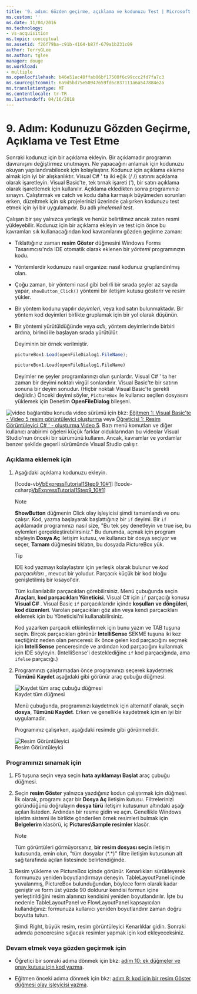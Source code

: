```yaml
---
title: '9. adım: Gözden geçirme, açıklama ve kodunuzu Test | Microsoft Docs'
ms.custom: ''
ms.date: 11/04/2016
ms.technology:
- vs-acquisition
ms.topic: conceptual
ms.assetid: f26f79ba-c91b-4164-b87f-679a1b231c09
author: TerryGLee
ms.author: tglee
manager: douge
ms.workload:
- multiple
ms.openlocfilehash: b46e51ac48ffab06bf17508f6c99ccc2fd7fa7c3
ms.sourcegitcommit: 6a9d5bd75e50947659fd6c837111a6a547884e2a
ms.translationtype: MT
ms.contentlocale: tr-TR
ms.lasthandoff: 04/16/2018
---
```

# <a name="step-9-review-comment-and-test-your-code"></a>9. Adım: Kodunuzu Gözden Geçirme, Açıklama ve Test Etme
Sonraki kodunuz için bir açıklama ekleyin. Bir açıklamadır programın davranışını değiştirmez unutmayın. Ne yapacağını anlamak için kodunuzu okuyan yapılandırabilecek için kolaylaştırır. Kodunuz için açıklama ekleme almak için iyi bir alışkanlıktır. Visual C# ' ta iki eğik (/ /) satırını açıklama olarak işaretleyin. Visual Basic'te, tek tırnak işareti ('), bir satırı açıklama olarak işaretlemek için kullanılır. Açıklama ekledikten sonra programınızı sınayın. Çalıştırmak ve catch ve kodu daha karmaşık büyümeden sorunları erken, düzeltmek için sık projelerinizi üzerinde çalışırken kodunuzu test etmek için iyi bir uygulamadır. Bu adlı *yinelemeli test*.  
  
 Çalışan bir şey yalnızca yerleşik ve henüz belirtilmez ancak zaten resmi yükleyebilir. Kodunuz için bir açıklama ekleyin ve test için önce bu kavramları sık kullanacağından kod kavramlarını gözden geçirme zaman:  
  
-   Tıklattığınız zaman **resim Göster** düğmesini Windows Forms Tasarımcısı'nda IDE otomatik olarak eklenen bir *yöntemi* programınızın kodu.  
  
-   Yöntemlerdir kodunuzu nasıl organize: nasıl kodunuz gruplandırılmış olan.  
  
-   Çoğu zaman, bir yöntemi nasıl gibi belirli bir sırada şeyler az sayıda yapar, `showButton_Click()` yöntemi bir iletişim kutusu gösterir ve resim yükler.  
  
-   Bir yöntem kodunu yapılır *deyimleri*, veya kod satırı bulunmaktadır. Bir yöntem kod deyimleri birlikte gruplamak için bir yol olarak düşünün.  
  
-   Bir yöntemi yürütüldüğünde veya *adlı*, yöntem deyimlerinde birbiri ardına, birinci ile başlayan sırada yürütülür.  
  
     Deyiminin bir örnek verilmiştir.  
  
    ```csharp  
    pictureBox1.Load(openFileDialog1.FileName);  
    ```  
  
    ```vb  
    pictureBox1.Load(openFileDialog1.FileName)  
    ```  
  
     Deyimler ne şeyler programlarınızı olun şunlardır. Visual C# ' ta her zaman bir deyimi noktalı virgül sonlandırır. Visual Basic'te bir satırın sonuna bir deyim sonudur. (Hiçbir noktalı Visual Basic'te gerekli değildir.) Önceki deyimi söyler, `PictureBox` ile kullanıcı seçilen dosyasını yüklemek için Denetim **OpenFileDialog** bileşeni.  
  
 ![video bağlantı](../data-tools/media/playvideo.gif "PlayVideo")bu konuda video sürümü için bkz: [Eğitmen 1: Visual Basic'te - Video 5 resim görüntüleyici oluşturma](http://go.microsoft.com/fwlink/?LinkId=205216) veya [Öğreticisi 1: Resim Görüntüleyici C# ' - oluşturma Video 5](http://go.microsoft.com/fwlink/?LinkId=205206). Bazı menü komutları ve diğer kullanıcı arabirimi öğeleri küçük farklar olduklarından bu videolar Visual Studio'nun önceki bir sürümünü kullanın. Ancak, kavramlar ve yordamlar benzer şekilde geçerli sürümünde Visual Studio çalışır.  
  
### <a name="to-add-comments"></a>Açıklama eklemek için  
  
1.  Aşağıdaki açıklama kodunuzu ekleyin.  
  
     [!code-vb[VbExpressTutorial1Step9_10#1](../ide/codesnippet/VisualBasic/step-9-review-comment-and-test-your-code_1.vb)]
     [!code-csharp[VbExpressTutorial1Step9_10#1](../ide/codesnippet/CSharp/step-9-review-comment-and-test-your-code_1.cs)]  
  
    > [!NOTE]
    >  **ShowButton** düğmenin Click olay işleyicisi şimdi tamamlandı ve onu çalışır. Kod, yazma başlayarak başlattığınız bir `if` deyimi. Bir `if` açıklamadır programınızı nasıl size, "Bu tek şey denetleyin ve true ise, bu eylemleri gerçekleştirebilirsiniz." Bu durumda, açmak için program söyleyin **Dosya Aç** iletişim kutusu, ve kullanıcı bir dosya seçiyor ve seçer, **Tamam** düğmesini tıklatın, bu dosyada PictureBox yük.  
  
    > [!TIP]
    >  IDE kod yazmayı kolaylaştırır için yerleşik olarak bulunur ve *kod parçacıkları* , mevcut bir yoludur. Parçacık küçük bir kod bloğu genişletilmiş bir kısayol'dir.  
    >   
    >  Tüm kullanılabilir parçacıkları görebilirsiniz. Menü çubuğunda seçin **Araçları**, **kod parçacıkları Yöneticisi**. Visual C# için `if` parçacığı konusu **Visual C#** . Visual Basic `if` parçacıklarıdır içinde **koşulları ve döngüleri**, **kod düzenleri**. Varolan parçacıkları göz atın veya kendi parçacıkları eklemek için bu Yöneticisi'ni kullanabilirsiniz.  
    >   
    >  Kod yazarken parçacık etkinleştirmek için bunu yazın ve TAB tuşuna seçin. Birçok parçacıkları görünür **IntelliSense** SEKME tuşuna iki kez seçtiğiniz neden olan penceresi: ilk önce gelen kod parçacığını seçmek için **IntelliSense** penceresinde ve ardından kod parçacığını kullanmak için IDE söyleyin. (IntelliSense'i desteklediğine `if` kod parçacığında, ama `ifelse` parçacığı.)  
  
2.  Programınızı çalıştırmadan önce programınızı seçerek kaydetmek **Tümünü Kaydet** aşağıdaki gibi görünür araç çubuğu düğmesi.  
  
     ![Kaydet tüm araç çubuğu düğmesi](../ide/media/express_iconsaveall.png "Express_IconSaveAll")  
Kaydet tüm düğmesi  
  
     Menü çubuğunda, programınızı kaydetmek için alternatif olarak, seçin **dosya**, **Tümünü Kaydet**. Erken ve genellikle kaydetmek için en iyi bir uygulamadır.  
  
     Programınız çalışırken, aşağıdaki resimde gibi görünmelidir.  
  
     ![Resim Görüntüleyici](../ide/media/express_pictureviewerdonerun.png "Express_PictureViewerDoneRun")  
Resim Görüntüleyici  
  
### <a name="to-test-your-program"></a>Programınızı sınamak için  
  
1.  F5 tuşuna seçin veya seçin **hata ayıklamayı Başlat** araç çubuğu düğmesi.  
  
2.  Seçin **resim Göster** yalnızca yazdığınız kodun çalıştırmak için düğmesi. İlk olarak, programı açar bir **Dosya Aç** iletişim kutusu. Filtrelerinizi göründüğünü doğrulayın **dosya türü** iletişim kutusunun altındaki aşağı açılan listeden. Ardından bir resme gidin ve açın. Genellikle Windows işletim sistemi ile birlikte gönderilen örnek resimleri bulmak için **Belgelerim** klasörü, iç **Pictures\Sample resimler** klasör.  
  
    > [!NOTE]
    >  Tüm görüntüleri görmüyorsanız, **bir resim dosyası seçin** iletişim kutusunda, emin olun, "tüm dosyalar (*.\*)" filtre iletişim kutusunun alt sağ tarafında açılan listesinde belirlendiğinde.  
  
3.  Resim yükleme ve PictureBox içinde görünür. Kenarlıkları sürükleyerek formunuzu yeniden boyutlandırmayı deneyin. TableLayoutPanel içinde yuvalanmış, PictureBox bulunduğundan, böylece form olarak kadar geniştir ve form üst yüzde 90 doldurur kendisi formun içine yerleştirildiğini resim alanınızı kendisini yeniden boyutlandırılır. İşte bu nedenle TableLayoutPanel ve FlowLayoutPanel kapsayıcıları kullandığınız: formunuza kullanıcı yeniden boyutlandırır zaman doğru boyutta tutun.  
  
     Şimdi Right, büyük resim, resim görüntüleyici Kenarlıklar gidin. Sonraki adımda penceresine sığacak resimler yapmak için kod ekleyeceksiniz.  
  
### <a name="to-continue-or-review"></a>Devam etmek veya gözden geçirmek için  
  
-   Öğretici bir sonraki adıma dönmek için bkz: [adım 10: ek düğmeler ve onay kutusu için kod yazma](../ide/step-10-write-code-for-additional-buttons-and-a-check-box.md).  
  
-   Eğitmen önceki adıma dönmek için bkz: [adım 8: kod için bir resim Göster düğmesi olay işleyicisi yazma](../ide/step-8-write-code-for-the-show-a-picture-button-event-handler.md).